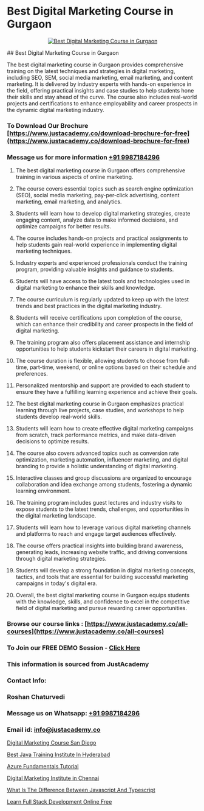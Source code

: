 # Best Digital Marketing Course in Gurgaon

<p align="center">
  <a href="https://justacademy.co/course-detail/digital-marketing">
    <img src="https://justacademy.co/storage2/course_image/1676636720_course_image.webp" alt="Best Digital Marketing Course in Gurgaon">
  </a>
</p>
## Best Digital Marketing Course in Gurgaon

The best digital marketing course in Gurgaon provides comprehensive training on the latest techniques and strategies in digital marketing, including SEO, SEM, social media marketing, email marketing, and content marketing. It is delivered by industry experts with hands-on experience in the field, offering practical insights and case studies to help students hone their skills and stay ahead of the curve. The course also includes real-world projects and certifications to enhance employability and career prospects in the dynamic digital marketing industry.
### To Download Our Brochure [https://www.justacademy.co/download-brochure-for-free](https://www.justacademy.co/download-brochure-for-free)
### Message us for more information [+91 9987184296](https://api.whatsapp.com/send?phone=919987184296)
1) The best digital marketing course in Gurgaon offers comprehensive training in various aspects of online marketing.

2) The course covers essential topics such as search engine optimization (SEO), social media marketing, pay-per-click advertising, content marketing, email marketing, and analytics.

3) Students will learn how to develop digital marketing strategies, create engaging content, analyze data to make informed decisions, and optimize campaigns for better results.

4) The course includes hands-on projects and practical assignments to help students gain real-world experience in implementing digital marketing techniques.

5) Industry experts and experienced professionals conduct the training program, providing valuable insights and guidance to students.

6) Students will have access to the latest tools and technologies used in digital marketing to enhance their skills and knowledge.

7) The course curriculum is regularly updated to keep up with the latest trends and best practices in the digital marketing industry.

8) Students will receive certifications upon completion of the course, which can enhance their credibility and career prospects in the field of digital marketing.

9) The training program also offers placement assistance and internship opportunities to help students kickstart their careers in digital marketing.

10) The course duration is flexible, allowing students to choose from full-time, part-time, weekend, or online options based on their schedule and preferences.

11) Personalized mentorship and support are provided to each student to ensure they have a fulfilling learning experience and achieve their goals.

12) The best digital marketing course in Gurgaon emphasizes practical learning through live projects, case studies, and workshops to help students develop real-world skills.

13) Students will learn how to create effective digital marketing campaigns from scratch, track performance metrics, and make data-driven decisions to optimize results.

14) The course also covers advanced topics such as conversion rate optimization, marketing automation, influencer marketing, and digital branding to provide a holistic understanding of digital marketing.

15) Interactive classes and group discussions are organized to encourage collaboration and idea exchange among students, fostering a dynamic learning environment.

16) The training program includes guest lectures and industry visits to expose students to the latest trends, challenges, and opportunities in the digital marketing landscape.

17) Students will learn how to leverage various digital marketing channels and platforms to reach and engage target audiences effectively.

18) The course offers practical insights into building brand awareness, generating leads, increasing website traffic, and driving conversions through digital marketing strategies.

19) Students will develop a strong foundation in digital marketing concepts, tactics, and tools that are essential for building successful marketing campaigns in today's digital era.

20) Overall, the best digital marketing course in Gurgaon equips students with the knowledge, skills, and confidence to excel in the competitive field of digital marketing and pursue rewarding career opportunities.

### Browse our course links : [https://www.justacademy.co/all-courses](https://www.justacademy.co/all-courses) 
### To Join our FREE DEMO Session - [Click Here](https://www.justacademy.co/register-for-course-demo)


### This information is sourced from JustAcademy
### Contact Info:
### Roshan Chaturvedi
### Message us on Whatsapp: [+91 9987184296](https://api.whatsapp.com/send?phone=919987184296)
### Email id: [info@justacademy.co](mailto:info@justacademy.co)
                
[Digital Marketing Course San Diego](https://www.linkedin.com/pulse/digital-marketing-course-san-diego-justacademy-cupertino-boafc?trackingId=CBvHD3D1YII%2BW1h2r8T7gQ%3D%3D&lipi=urn%3Ali%3Apage%3Ad_flagship3_company_admin%3BzQv8YsYPTiCPDkVRvYwOog%3D%3D)

[Best Java Training Institute In Hyderabad](https://www.linkedin.com/pulse/best-java-training-institute-hyderabad-justacademy-houston-lkc1e?trackingId=XIARtb4GdJDNDqSNUL9cdw%3D%3D&lipi=urn%3Ali%3Apage%3Ad_flagship3_company_admin%3BDrK92nhdT%2BeMCX%2FTk95TlQ%3D%3D)

[Azure Fundamentals Tutorial](https://medium.com/@ranepooja/azure-fundamentals-tutorial-a3cceb4aca0a)

[Digital Marketing Institute in Chennai](https://medium.com/@mahi3106/digital-marketing-institute-in-chennai-cfeb55092c4c)

[What Is The Difference Between Javascript And Typescript](https://justacademyin.github.io/justacademy/what-is-the-difference-between-javascript-and-typescript)

[Learn Full Stack Development Online Free](https://justacademyin.github.io/justacademy/learn-full-stack-development-online-free)

